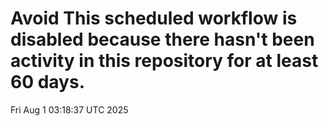 # Avoid This scheduled workflow is disabled because there hasn't been activity in this repository for at least 60 days.
Fri Aug  1 03:18:37 UTC 2025
